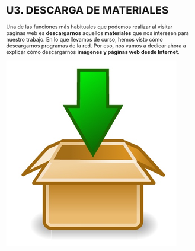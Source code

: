 
# U3. DESCARGA DE MATERIALES

Una de las funciones más habituales que podemos realizar al visitar páginas web es **descargarnos** aquellos **materiales** que nos interesen para nuestro trabajo. En lo que llevamos de curso, hemos visto cómo descargarnos programas de la red. Por eso, nos vamos a dedicar ahora a explicar cómo descargarnos **imágenes y páginas web desde Internet**.


![4.30. Download. Autor: Kuba. http://openclipart.org/detail/87799/download-package-by-kuba. OpenClipArt.](img/download.jpg)

 

